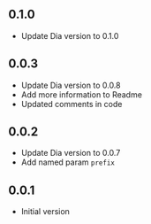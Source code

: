 ## 0.1.0

- Update Dia version to 0.1.0

## 0.0.3

- Update Dia version to 0.0.8
- Add more information to Readme
- Updated comments in code

## 0.0.2

- Update Dia version to 0.0.7
- Add named param `prefix`

## 0.0.1

- Initial version
